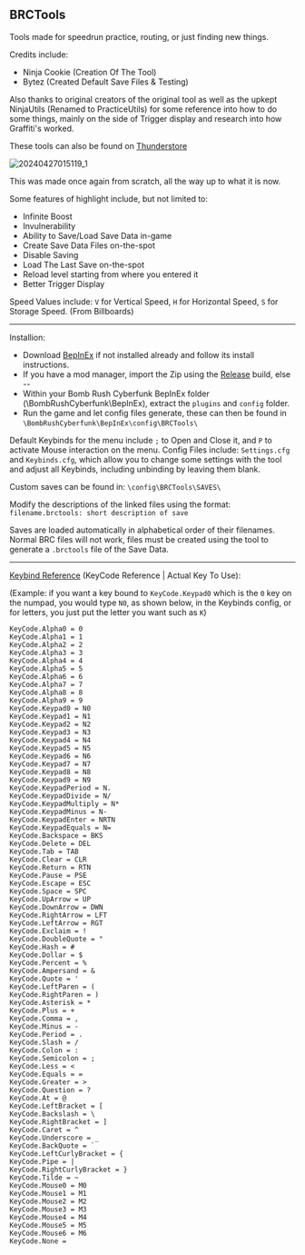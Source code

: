 ## BRCTools

Tools made for speedrun practice, routing, or just finding new things.

Credits include:
- Ninja Cookie (Creation Of The Tool)
- Bytez (Created Default Save Files & Testing)

Also thanks to original creators of the original tool as well as the upkept NinjaUtils (Renamed to PracticeUtils) for some reference into how to do some things, mainly on the side of Trigger display and research into how Graffiti's worked.

These tools can also be found on [Thunderstore](https://thunderstore.io/c/bomb-rush-cyberfunk/p/Ninja_Cookie/BRCTools/)

![20240427015119_1](https://github.com/Ninja-Cookie/BRCTools/assets/62808028/639a9344-cc85-477c-b329-db6c26b8c0c8)

This was made once again from scratch, all the way up to what it is now.

Some features of highlight include, but not limited to:
- Infinite Boost
- Invulnerability
- Ability to Save/Load Save Data in-game
- Create Save Data Files on-the-spot
- Disable Saving
- Load The Last Save on-the-spot
- Reload level starting from where you entered it
- Better Trigger Display

Speed Values include: `V` for Vertical Speed, `H` for Horizontal Speed, `S` for Storage Speed. (From Billboards)

-----------------------

Installion:
- Download [BepInEx](https://github.com/BepInEx/BepInEx/releases/tag/v5.4.22) if not installed already and follow its install instructions.
- If you have a mod manager, import the Zip using the [Release](https://github.com/Ninja-Cookie/BRCTools/releases) build, else --
- Within your Bomb Rush Cyberfunk BepInEx folder (\BombRushCyberfunk\BepInEx\), extract the `plugins` and `config` folder.
- Run the game and let config files generate, these can then be found in `\BombRushCyberfunk\BepInEx\config\BRCTools\`

Default Keybinds for the menu include `;` to Open and Close it, and `P` to activate Mouse interaction on the menu.
Config Files include: `Settings.cfg` and `Keybinds.cfg`, which allow you to change some settings with the tool and adjust all Keybinds, including unbinding by leaving them blank.

Custom saves can be found in:
`\config\BRCTools\SAVES\`

Modify the descriptions of the linked files using the format:
`filename.brctools: short description of save`

Saves are loaded automatically in alphabetical order of their filenames.
Normal BRC files will not work, files must be created using the tool to generate a `.brctools` file of the Save Data.

-----------------------

[Keybind Reference](https://docs.unity3d.com/ScriptReference/KeyCode.html) (KeyCode Reference | Actual Key To Use):

(Example: if you want a key bound to `KeyCode.Keypad0` which is the `0` key on the numpad, you would type `N0`, as shown below, in the Keybinds config, or for letters, you just put the letter you want such as `K`)
```
KeyCode.Alpha0 = 0 
KeyCode.Alpha1 = 1 
KeyCode.Alpha2 = 2 
KeyCode.Alpha3 = 3 
KeyCode.Alpha4 = 4 
KeyCode.Alpha5 = 5 
KeyCode.Alpha6 = 6 
KeyCode.Alpha7 = 7 
KeyCode.Alpha8 = 8 
KeyCode.Alpha9 = 9 
KeyCode.Keypad0 = N0 
KeyCode.Keypad1 = N1 
KeyCode.Keypad2 = N2 
KeyCode.Keypad3 = N3 
KeyCode.Keypad4 = N4 
KeyCode.Keypad5 = N5 
KeyCode.Keypad6 = N6 
KeyCode.Keypad7 = N7 
KeyCode.Keypad8 = N8 
KeyCode.Keypad9 = N9 
KeyCode.KeypadPeriod = N. 
KeyCode.KeypadDivide = N/ 
KeyCode.KeypadMultiply = N* 
KeyCode.KeypadMinus = N- 
KeyCode.KeypadEnter = NRTN 
KeyCode.KeypadEquals = N= 
KeyCode.Backspace = BKS 
KeyCode.Delete = DEL 
KeyCode.Tab = TAB 
KeyCode.Clear = CLR 
KeyCode.Return = RTN 
KeyCode.Pause = PSE 
KeyCode.Escape = ESC 
KeyCode.Space = SPC 
KeyCode.UpArrow = UP 
KeyCode.DownArrow = DWN 
KeyCode.RightArrow = LFT 
KeyCode.LeftArrow = RGT 
KeyCode.Exclaim = ! 
KeyCode.DoubleQuote = "
KeyCode.Hash = # 
KeyCode.Dollar = $ 
KeyCode.Percent = % 
KeyCode.Ampersand = & 
KeyCode.Quote = ' 
KeyCode.LeftParen = ( 
KeyCode.RightParen = ) 
KeyCode.Asterisk = * 
KeyCode.Plus = + 
KeyCode.Comma = , 
KeyCode.Minus = - 
KeyCode.Period = . 
KeyCode.Slash = / 
KeyCode.Colon = : 
KeyCode.Semicolon = ; 
KeyCode.Less = < 
KeyCode.Equals = = 
KeyCode.Greater = > 
KeyCode.Question = ? 
KeyCode.At = @ 
KeyCode.LeftBracket = [ 
KeyCode.Backslash = \ 
KeyCode.RightBracket = ] 
KeyCode.Caret = ^ 
KeyCode.Underscore = _ 
KeyCode.BackQuote = ` 
KeyCode.LeftCurlyBracket = { 
KeyCode.Pipe = | 
KeyCode.RightCurlyBracket = } 
KeyCode.Tilde = ~ 
KeyCode.Mouse0 = M0 
KeyCode.Mouse1 = M1 
KeyCode.Mouse2 = M2 
KeyCode.Mouse3 = M3 
KeyCode.Mouse4 = M4 
KeyCode.Mouse5 = M5 
KeyCode.Mouse6 = M6 
KeyCode.None = 
```
